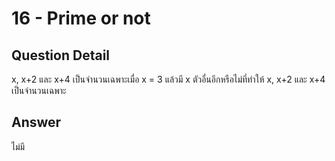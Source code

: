 # 16 - Prime or not
## Question Detail
x, x+2 และ x+4 เป็นจำนวนเฉพาะเมื่อ x = 3 แล้วมี x ตัวอื่นอีกหรือไม่ที่ทำให้ x, x+2 และ x+4 เป็นจำนวนเฉพาะ

## Answer
ไม่มี
